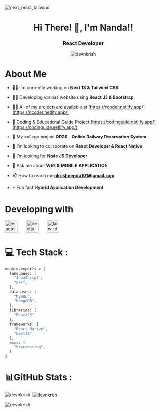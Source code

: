 ![next_react_tailwind](https://github.com/devnkrish/devnkrish/assets/60639476/a9ba57a6-b7ae-4b5e-888d-0adfb9e4fd6c)

<h1 align="center">Hi There! 👋, I'm Nanda!!</h1>
<h3 align="center">React Developer</h3>
<p align="center"> <img src="https://komarev.com/ghpvc/?username=devnkrish&label=Profile%20views&color=0e75b6&style=flat" alt="devnkrish" /> </p>

<h1 align="left">About Me</h1>

- 👨‍💻 I’m currently working on **Next 13 & Tailwind CSS**

- 👨‍💻 Developing various website using **React JS & Bootstrap**
  
- 👨‍💻 All of my projects are available at [https://ncoder.netlify.app/](https://ncoder.netlify.app/)

- 📄 Coding & Educational Guide Project [https://codinguide.netlify.app/](https://codinguide.netlify.app/)
  
- 🔭 My college project **OR2S - Online Railway Reservation System**

- 👯 I’m looking to collaborate on **React Developer & React Native**

- 🤝 I’m looking for **Node JS Developer**

- 💬 Ask me about **WEB & MOBILE APPLICATION**

- 📫 How to reach me **nkrishnendu101@gmail.com**

- ⚡ Fun fact **Hybrid Application Development**

<h1 align="left">Developing with</h1>
<p align="left"> 
<a href="https://reactnative.dev/" target="_blank" rel="noreferrer"> <img src="https://reactnative.dev/img/header_logo.svg" alt="reactnative" width="40" height="40"/> </a> &nbsp;&nbsp;&nbsp;&nbsp;&nbsp;<a href="https://nextjs.org/" target="_blank" rel="noreferrer"> <img src="https://cdn.worldvectorlogo.com/logos/nextjs-2.svg" alt="nextjs" width="40" height="40"/> </a> &nbsp;&nbsp;&nbsp;&nbsp;&nbsp;<a href="https://tailwindcss.com/" target="_blank" rel="noreferrer"> <img src="https://www.vectorlogo.zone/logos/tailwindcss/tailwindcss-icon.svg" alt="tailwind" width="40" height="40"/> </a>
</p>

<h1 align="left">💻 Tech Stack :</h1>

```bash
module.exports = {
  languages: [
    "JavaScript",
    "C++",
  ],
  databases: [
    "MySQL",
    "MongoDB",
  ],
  libraries: [
    "ReactJS"
  ],
  frameworks: [
    "React Native",
    "NextJS",
  ],
  misc: [
    "Proccessing",
  ]
}
```
<h1 align="left">📊GitHub Stats :</h1>

<p><img align="left" src="https://github-readme-stats.vercel.app/api/top-langs?username=devnkrish&show_icons=true&locale=en&layout=compact" alt="devnkrish" /></p>

<p>&nbsp;<img align="center" src="https://github-readme-stats.vercel.app/api?username=devnkrish&show_icons=true&locale=en" alt="devnkrish" /></p>

<p><img align="center" src="https://github-readme-streak-stats.herokuapp.com/?user=devnkrish&" alt="devnkrish" /></p>
